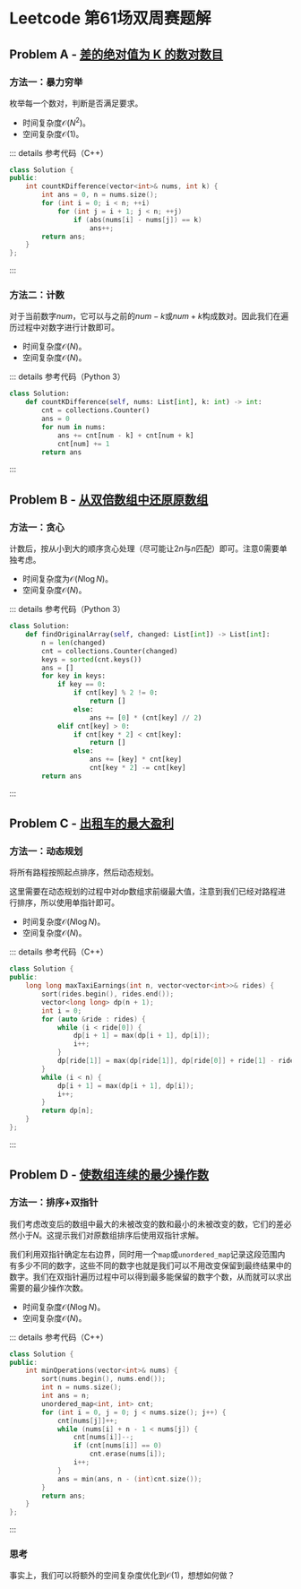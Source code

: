 # Leetcode 第61场双周赛题解

## Problem A - [差的绝对值为 K 的数对数目](https://leetcode.cn/problems/count-number-of-pairs-with-absolute-difference-k/)

### 方法一：暴力穷举

枚举每一个数对，判断是否满足要求。

- 时间复杂度$\mathcal{O}(N^2)$。
- 空间复杂度$\mathcal{O}(1)$。

::: details 参考代码（C++）

```cpp
class Solution {
public:
    int countKDifference(vector<int>& nums, int k) {
        int ans = 0, n = nums.size();
        for (int i = 0; i < n; ++i)
            for (int j = i + 1; j < n; ++j)
                if (abs(nums[i] - nums[j]) == k)
                    ans++;
        return ans;
    }
};
```

:::

### 方法二：计数

对于当前数字$num$，它可以与之前的$num-k$或$num+k$构成数对。因此我们在遍历过程中对数字进行计数即可。

- 时间复杂度$\mathcal{O}(N)$。
- 空间复杂度$\mathcal{O}(N)$。

::: details 参考代码（Python 3）

```python
class Solution:
    def countKDifference(self, nums: List[int], k: int) -> int:
        cnt = collections.Counter()
        ans = 0
        for num in nums:
            ans += cnt[num - k] + cnt[num + k]
            cnt[num] += 1
        return ans
```

:::


## Problem B - [从双倍数组中还原原数组](https://leetcode.cn/problems/find-original-array-from-doubled-array/)

### 方法一：贪心

计数后，按从小到大的顺序贪心处理（尽可能让$2n$与$n$匹配）即可。注意$0$需要单独考虑。

- 时间复杂度为$\mathcal{O}(N\log N)$。
- 空间复杂度$\mathcal{O}(N)$。

::: details 参考代码（Python 3）

```python
class Solution:
    def findOriginalArray(self, changed: List[int]) -> List[int]:
        n = len(changed)
        cnt = collections.Counter(changed)
        keys = sorted(cnt.keys())
        ans = []
        for key in keys:
            if key == 0:
                if cnt[key] % 2 != 0:
                    return []
                else:
                    ans += [0] * (cnt[key] // 2)
            elif cnt[key] > 0:
                if cnt[key * 2] < cnt[key]:
                    return []
                else:
                    ans += [key] * cnt[key]
                    cnt[key * 2] -= cnt[key]
        return ans
```

:::


## Problem C - [出租车的最大盈利](https://leetcode.cn/problems/maximum-earnings-from-taxi/)

### 方法一：动态规划

将所有路程按照起点排序，然后动态规划。

这里需要在动态规划的过程中对$dp$数组求前缀最大值，注意到我们已经对路程进行排序，所以使用单指针即可。

- 时间复杂度$\mathcal{O}(N\log N)$。
- 空间复杂度$\mathcal{O}(N)$。

::: details 参考代码（C++）

```cpp
class Solution {
public:
    long long maxTaxiEarnings(int n, vector<vector<int>>& rides) {
        sort(rides.begin(), rides.end());
        vector<long long> dp(n + 1);
        int i = 0;
        for (auto &ride : rides) {
            while (i < ride[0]) {
                dp[i + 1] = max(dp[i + 1], dp[i]);
                i++;
            }
            dp[ride[1]] = max(dp[ride[1]], dp[ride[0]] + ride[1] - ride[0] + ride[2]);
        }
        while (i < n) {
            dp[i + 1] = max(dp[i + 1], dp[i]);
            i++;
        }
        return dp[n];
    }
};
```

:::

## Problem D - [使数组连续的最少操作数](https://leetcode.cn/problems/minimum-number-of-operations-to-make-array-continuous/)

### 方法一：排序+双指针

我们考虑改变后的数组中最大的未被改变的数和最小的未被改变的数，它们的差必然小于$N$。这提示我们对原数组排序后使用双指针求解。

我们利用双指针确定左右边界，同时用一个`map`或`unordered_map`记录这段范围内有多少不同的数字，这些不同的数字也就是我们可以不用改变保留到最终结果中的数字。我们在双指针遍历过程中可以得到最多能保留的数字个数，从而就可以求出需要的最少操作次数。

- 时间复杂度$\mathcal{O}(N\log N)$。
- 空间复杂度$\mathcal{O}(N)$。

::: details 参考代码（C++）

```cpp
class Solution {
public:
    int minOperations(vector<int>& nums) {
        sort(nums.begin(), nums.end());
        int n = nums.size();
        int ans = n;
        unordered_map<int, int> cnt;
        for (int i = 0, j = 0; j < nums.size(); j++) {
            cnt[nums[j]]++;
            while (nums[i] + n - 1 < nums[j]) {
                cnt[nums[i]]--;
                if (cnt[nums[i]] == 0)
                    cnt.erase(nums[i]);
                i++;
            }
            ans = min(ans, n - (int)cnt.size());
        }
        return ans;
    }
};
```

:::

### 思考

事实上，我们可以将额外的空间复杂度优化到$\mathcal{O}(1)$，想想如何做？

<Utterances />
